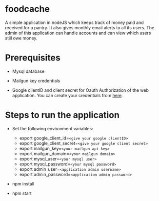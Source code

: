 # foodcache
A simple application in nodeJS which keeps track of money paid and received for a pantry. It also gives monthly email alerts to all its users. The admin of this application can handle accounts and can view which users still owe money.

# Prerequisites

* Mysql database

* Mailgun key credentials

* Google clientID and client secret for Oauth Authorization of the web application. You can create your credentials from [here](https://developers.google.com/adwords/api/docs/guides/authentication#webapp).

# Steps to run the application

* Set the following environment variables:
  * export google_client_id=`<give your google clientID>`
  * export google_client_secret=`<give your google client secret>`
  * export mailgun_key=`<your mailgun api key>`
  * export mailgun_domain=`<your mailgun domain>`
  * export mysql_user=`<your mysql user>`
  * export mysql_password=`<your mysql password>`
  * export admin_user=`<application admin username>`
  * export admin_password=`<application admin password>`

* npm install

* npm start
